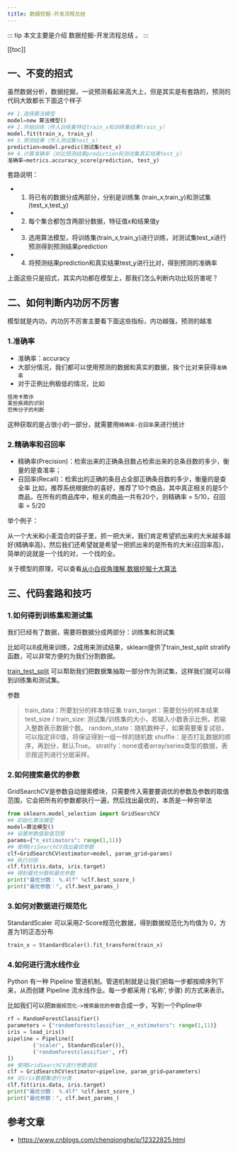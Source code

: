 ```yaml
---
title: 数据挖掘-开发流程总结
---
```


::: tip
本文主要是介绍 数据挖掘-开发流程总结 。
:::

[[toc]]

## 一、不变的招式

虽然数据分析，数据挖掘，一说预测看起来高大上，但是其实是有套路的，预测的代码大致都长下面这个样子

``` py
## 1.选择算法模型
model=new 算法模型()
## 2.开始训练（传入训练集特征train_x和训练集结果train_y）
model.fit(train_x, train_y)
## 3.预测结果（传入测试集test_x）
prediction=model.predic(测试集test_x)
## 4.计算准确率（对比预测结果prediction和测试集真实结果test_y）
准确率=metrics.accuracy_score(prediction, test_y)
```

套路说明：

- 1. 将已有的数据分成两部分，分别是训练集 (train_x,train_y)和测试集(test_x,test_y)
- 2. 每个集合都包含两部分数据，特征值x和结果值y
- 3. 选用算法模型，将训练集(train_x,train_y)进行训练，对测试集test_x进行预测得到预测结果prediction
- 4. 将预测结果prediction和真实结果test_y进行比对，得到预测的准确率

上面这些只是招式，其实内功都在模型上，那我们怎么判断内功比较厉害呢？

## 二、如何判断内功厉不厉害

模型就是内功，内功厉不厉害主要看下面这些指标，内功越强，预测的越准

### 1.准确率

- 准确率：accuracy
- 大部分情况，我们都可以使用预测的数据和真实的数据，挨个比对来获得`准确率`
- 对于正例比例极低的情况，比如

``` py
信用卡欺诈
某些疾病的识别
恐怖分子的判断
```

这种获取的是占很小的一部分，就需要用`精确率-召回率`来进行统计

### 2.精确率和召回率

- 精确率(Precision)：检索出来的正确条目数占检索出来的总条目数的多少，衡量的是查准率；
- 召回率(Recall)：检索出的正确的条目占全部正确条目数的多少，衡量的是查全率
比如，推荐系统根据你的喜好，推荐了10个商品，其中真正相关的是5个商品，在所有的商品库中，相关的商品一共有20个，则精确率 = 5/10，召回率 = 5/20

举个例子：

从一个大米和小麦混合的袋子里，抓一把大米，我们肯定希望抓出来的大米越多越好(精确率高)，然后我们还希望就是希望一把抓出来的是所有的大米(召回率高)，简单的说就是一个找的对，一个找的全。

关于模型的原理，可以查看[从小白视角理解 数据挖掘十大算法](https://www.cnblogs.com/chenqionghe/p/12301905.html)

## 三、代码套路和技巧

### 1.如何得到训练集和测试集

我们已经有了数据，需要将数据分成两部分：训练集和测试集

比如可以8成用来训练，2成用来测试结果，sklearn提供了train_test_split stratify函数，可以非常方便的为我们分割数据。

[train_test_split](https://scikit-learn.org/stable/modules/generated/sklearn.model_selection.train_test_split.html#sklearn.model_selection.train_test_split) 可以帮助我们把数据集抽取一部分作为测试集，这样我们就可以得到训练集和测试集。

参数

> train_data：所要划分的样本特征集
> train_target：需要划分的样本结果
> test_size / train_size: 测试集/训练集的大小，若输入小数表示比例，若输入整数表示数据个数。
> random_state：随机数种子，如果需要重复试验，可以指定非0值，将保证得到一组一样的随机数
> shuffle：是否打乱数据的顺序，再划分，默认True。
> stratify：none或者array/series类型的数据，表示按这列进行分层采样。

### 2.如何搜索最优的参数

GridSearchCV是参数自动搜索模块，只需要传入需要要调优的参数及参数的取值范围，它会把所有的参数都执行一遍，然后找出最优的，本质是一种穷举法

``` py
from sklearn.model_selection import GridSearchCV
## 初始化算法模型
model=算法模型()
## 设置参数值取值范围
params={"n_estimators": range(1,11)}
## 使用GriSearchCV找出最优参数
clf=GridSearchCV(estimator=model, param_grid=params)
## 执行训练
clf.fit(iris.data, iris.target)
## 得到最优分数和最优参数
print("最优分数： %.4lf" %clf.best_score_)
print("最优参数：", clf.best_params_)
```

### 3.如何对数据进行规范化

StandardScaler 可以采用Z-Score规范化数据，得到数据规范化为均值为 0，方差为1的正态分布

``` py
train_x = StandardScaler().fit_transform(train_x)
```

### 4.如何进行流水线作业

Python 有一种 Pipeline 管道机制。管道机制就是让我们把每一步都按顺序列下来，从而创建 Pipeline 流水线作业。每一步都采用 (‘名称’, 步骤) 的方式来表示。

比如我们可以把`数据规范化->搜索最优的参数`合成一步，写到一个Pipline中

``` py
rf = RandomForestClassifier()
parameters = {"randomforestclassifier__n_estimators": range(1,11)}
iris = load_iris()
pipeline = Pipeline([
        ('scaler', StandardScaler()),
        ('randomforestclassifier', rf)
])
## 使用GridSearchCV进行参数调优
clf = GridSearchCV(estimator=pipeline, param_grid=parameters)
## 对iris数据集进行分类
clf.fit(iris.data, iris.target)
print("最优分数： %.4lf" %clf.best_score_)
print("最优参数：", clf.best_params_)
```




## 参考文章
* https://www.cnblogs.com/chenqionghe/p/12322825.html